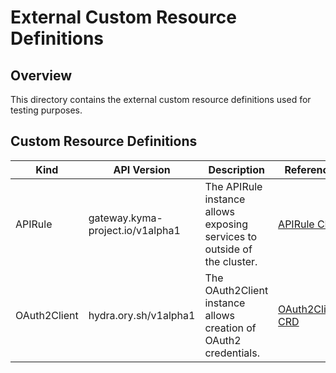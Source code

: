 # External Custom Resource Definitions

## Overview

This directory contains the external custom resource definitions used for testing purposes.

## Custom Resource Definitions

| Kind | API Version | Description | Reference |
| --------| -------------------------------- |------------------------------------------------------------------------- | --------- |
| APIRule | gateway.kyma-project.io/v1alpha1 | The APIRule instance allows exposing services to outside of the cluster. | [APIRule CRD](https://github.com/kyma-incubator/api-gateway/blob/master/config/crd/bases/gateway.kyma-project.io_apirules.yaml) |
| OAuth2Client | hydra.ory.sh/v1alpha1 | The OAuth2Client instance allows creation of OAuth2 credentials. | [OAuth2Client CRD](https://github.com/ory/hydra-maester/blob/master/config/crd/bases/hydra.ory.sh_oauth2clients.yaml) |
